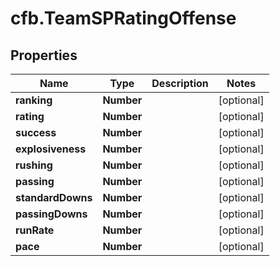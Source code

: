 # cfb.TeamSPRatingOffense

## Properties
Name | Type | Description | Notes
------------ | ------------- | ------------- | -------------
**ranking** | **Number** |  | [optional] 
**rating** | **Number** |  | [optional] 
**success** | **Number** |  | [optional] 
**explosiveness** | **Number** |  | [optional] 
**rushing** | **Number** |  | [optional] 
**passing** | **Number** |  | [optional] 
**standardDowns** | **Number** |  | [optional] 
**passingDowns** | **Number** |  | [optional] 
**runRate** | **Number** |  | [optional] 
**pace** | **Number** |  | [optional] 


